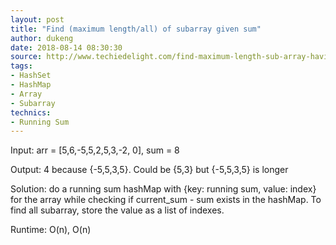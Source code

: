 ```yaml
---
layout: post
title: "Find (maximum length/all) of subarray given sum"
author: dukeng
date: 2018-08-14 08:30:30
source: http://www.techiedelight.com/find-maximum-length-sub-array-having-given-sum/
tags:
- HashSet
- HashMap
- Array
- Subarray
technics:
- Running Sum
---
```


Input: arr = [5,6,-5,5,2,5,3,-2, 0], sum = 8 

Output: 4 because {-5,5,3,5}. Could be {5,3} but {-5,5,3,5} is longer

Solution: do a running sum hashMap with {key: running sum, value: index} for the array while checking if current_sum - sum exists in the hashMap. To find all subarray, store the value as a list of indexes.

Runtime: O(n), O(n)
